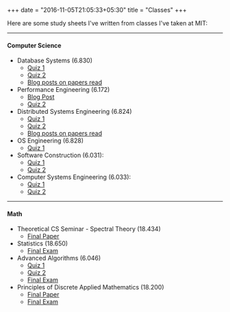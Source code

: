 +++
date = "2016-11-05T21:05:33+05:30"
title = "Classes"
+++

Here are some study sheets I've written from classes I've taken at MIT:

---
#### Computer Science
- Database Systems (6.830)
  - [Quiz 1](https://www.dropbox.com/s/jz2h3ca1hmj8l7z/6.830%20Quiz%201%20Notes.pdf?dl=0)
  - [Quiz 2](https://www.dropbox.com/s/hsg51c179635y4h/6.830%20Quiz%202%20Notes.pdf?dl=0)
  - [Blog posts on papers read](http://datasieve.blogspot.com/search/label/tldr)
- Performance Engineering (6.172)
  - [Blog Post](http://datasieve.blogspot.com/2017/11/performance-engineering.html)
  - [Quiz 2](https://www.dropbox.com/s/byfzi8ev9u49mo2/6_172_Quiz_2.pdf?dl=0)
- Distributed Systems Engineering (6.824)
  - [Quiz 1](https://www.dropbox.com/s/d3ey84yf8tei6q2/6_824_Exam_1.pdf?dl=0)
  - [Quiz 2](https://www.dropbox.com/s/v93rj6oveluz53k/Exam2.pdf?dl=0)
  - [Blog posts on papers read](http://datasieve.blogspot.com/search/label/tldr)
- OS Engineering (6.828)
  - [Quiz 1](https://www.dropbox.com/s/a3dvf548opylogj/6_828_Exam_1.pdf?dl=0)
- Software Construction (6.031):
  - [Quiz 1](https://www.dropbox.com/s/lvaf7s5sfrjf2ho/6_031_Midterm_1.pdf?dl=0)
  - [Quiz 2](https://www.dropbox.com/s/4yiwu1bwcmceudi/6_031_Midterm_2.pdf?dl=0)
- Computer Systems Engineering (6.033):
  - [Quiz 1](https://www.dropbox.com/s/ktsow5vh719gt1w/6_033_Quiz_1.pdf?dl=0)
  - [Quiz 2](https://www.dropbox.com/s/nigllow5po38i4u/6_033_Quiz_2.pdf?dl=0)

---
#### Math
- Theoretical CS Seminar - Spectral Theory (18.434)
  - [Final Paper](https://www.dropbox.com/s/d2pfluzqaj1tbeu/18_434_Final_Paper.pdf?dl=0)
- Statistics (18.650)
  - [Final Exam](https://www.dropbox.com/s/w0eq84jhyarcewk/18_650_Quiz_2.pdf?dl=0)
- Advanced Algorithms (6.046)
  - [Quiz 1](https://www.dropbox.com/s/pzu0xir8szk4plp/6_046_Quiz_1.pdf?dl=0)
  - [Quiz 2](https://www.dropbox.com/s/8cwi6eco2q8ta7f/6_046_Quiz_2.pdf?dl=0)
  - [Final Exam](https://www.dropbox.com/s/bc8p5zzmwwpf1mk/6_046_Final_Exam.pdf?dl=0)
- Principles of Discrete Applied Mathematics (18.200)
  - [Final Paper](https://www.dropbox.com/s/qjv4g792y73sx8p/18_200_Term_Draft.pdf?dl=0)
  - [Final Exam](https://www.dropbox.com/s/0ul6rnni7bp05wu/Exam3.pdf?dl=0)
